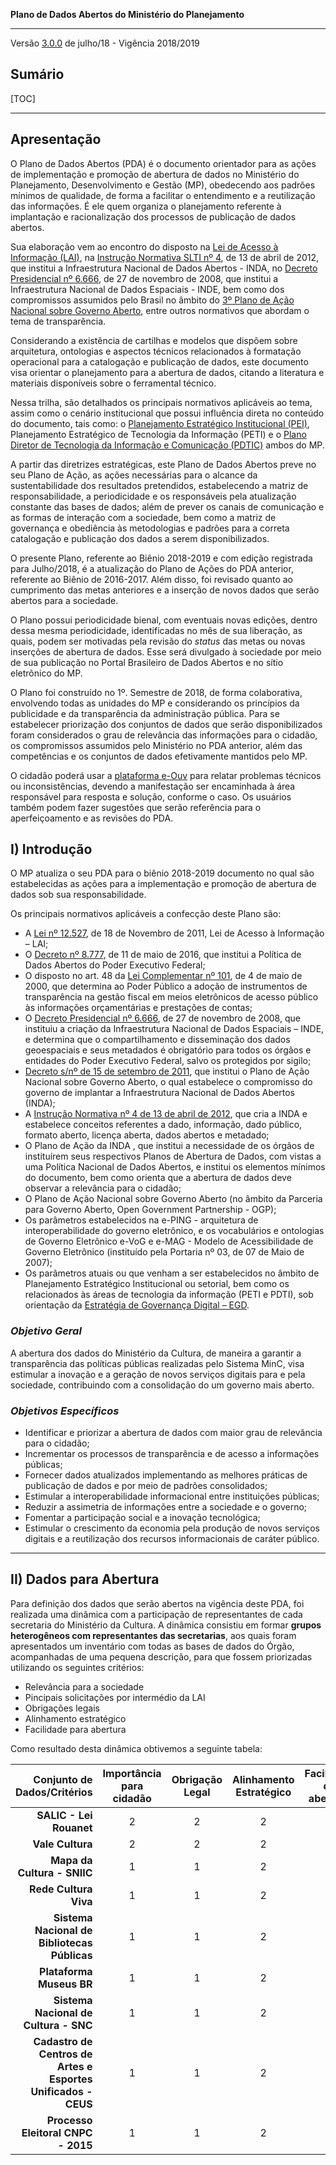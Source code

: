 **Plano de Dados Abertos do Ministério do Planejamento**

----------

Versão [3.0.0](https://github.com/planejamentogovbr/PDA-institucional-MP/releases/xxxxxx) de julho/18 - Vigência 2018/2019


## **Sumário**

[TOC]


----------

## **Apresentação**
O Plano de Dados Abertos (PDA) é o documento orientador para as ações de implementação e promoção de abertura de dados no Ministério do Planejamento, Desenvolvimento e Gestão (MP), obedecendo aos padrões mínimos de qualidade, de forma a facilitar o entendimento e a reutilização das informações. É ele quem organiza o planejamento referente à implantação e racionalização dos processos de publicação de dados abertos.

Sua elaboração vem ao encontro do disposto na [Lei de Acesso à Informação (LAI)](http://www.planalto.gov.br/ccivil_03/_ato2011-2014/2011/lei/l12527.htm), na [Instrução Normativa SLTI nº 4](http://dados.gov.br/paginas/instrucao-normativa-da-inda), de 13 de abril de 2012, que institui a Infraestrutura Nacional de Dados Abertos - INDA, no [Decreto Presidencial nº 6.666](http://www.planalto.gov.br/ccivil_03/_Ato2007-2010/2008/Decreto/D6666.htm), de 27 de novembro de 2008, que institui a Infraestrutura Nacio­nal de Dados Espaciais - INDE, bem como dos compromissos assumidos pelo Brasil no âmbito do [3º Plano de Ação Nacional sobre Governo Aberto](http://www.governoaberto.cgu.gov.br/no-brasil/planos-de-acao-1), entre outros normativos que abordam o tema de transparência.

Considerando a existência de cartilhas e modelos que dispõem sobre arquitetura, ontologias e aspectos técnicos relacionados à formatação operacional para a catalogação e publicação de dados, este documento visa orientar o planejamento para a abertura de dados, citando a literatura e materiais disponí­veis sobre o ferramental técnico.

Nessa trilha, são detalhados os principais normativos aplicáveis ao tema, assim como o cenário institucional que possui influência direta no conteúdo do documento, tais como: o [Planejamento Estratégico Institucional (PEI)](http://www.planejamento.gov.br/acesso-a-informacao/institucional/o-ministerio/planejamento-estrategico), Planejamento Estratégico de Tecnologia da Informação (PETI) e o [Plano Diretor de Tecnologia da Informação e Comunicação (PDTIC)](http://www.planejamento.gov.br/assuntos/secretaria-executiva/dti/sobre-o-pdti) ambos do MP.

A partir das diretrizes estratégicas, este Plano de Dados Abertos preve no seu Plano de Ação, as ações necessárias para o alcance da sustentabilidade dos resultados pretendidos, estabelecendo a matriz de responsabilidade, a periodicidade e os responsáveis pela atualização constante das bases de dados; além de prever os canais de comunicação e as formas de interação com a sociedade, bem como a matriz de governança e obediência às metodologias e padrões para a correta catalogação e publicação dos dados a serem disponibilizados.

O presente Plano, referente ao Biênio 2018-2019 e com edição registrada para Julho/2018, é a atualização do Plano de Ações do PDA anterior, referente ao Biênio de 2016-2017. Além disso, foi revisado quanto ao cumprimento das metas anteriores e a inserção de novos dados que serão abertos para a sociedade.

O Plano possui periodicidade bienal, com eventuais novas edições, dentro dessa mesma periodicidade, identificadas no mês de sua liberação, as quais, podem ser motivadas pela revisão do _status_ das metas ou novas inserções de abertura de dados. Esse será divulgado à sociedade por meio de sua publicação no Portal Brasileiro de Dados Abertos e no sítio eletrônico do MP.

O Plano foi construído no 1º. Semestre de 2018, de forma colaborativa, envolvendo todas as unidades do MP e considerando os princípios da publicidade e da transparência da administração pública. Para se estabelecer priorização dos conjuntos de dados que serão disponibilizados foram considerados o grau de relevância das informações para o cidadão, os compromissos assumidos pelo Ministério no PDA anterior, além das competências e os conjuntos de dados efetivamente mantidos pelo MP.

O cidadão poderá usar a [plataforma e-Ouv](_https://sistema.ouvidorias.gov.br/publico/Manifestacao/RegistrarManifestacao.aspx_) para relatar problemas técnicos ou inconsistên­cias, devendo a manifestação ser encaminhada à área responsável para resposta e solução, conforme o caso. Os usuários também podem fazer sugestões que serão referência para o aperfeiçoamento e as revisões do PDA.

## **I) Introdução**

O MP atualiza o seu PDA para o biênio 2018-2019 documento no qual são estabelecidas as ações para a implementação e promoção de abertura de dados sob sua responsabilidade.

Os principais normativos aplicáveis a confecção deste Plano são:

- A [Lei nº 12.527](http://www.planalto.gov.br/ccivil_03/_ato2011-2014/2011/lei/l12527.htm), de 18 de Novembro de 2011, Lei de Acesso à Informação – LAI;
- O [Decreto nº 8.777,](http://www.planalto.gov.br/ccivil_03/_ato2015-2018/2016/decreto/D8777.htm) de 11 de maio de 2016, que institui a Política de Dados Abertos do Poder Executivo Federal;
- O disposto no art. 48 da [Lei Complementar nº 101](http://www.planalto.gov.br/ccivil_03/leis/LCP/Lcp101.htm), de 4 de maio de 2000, que determina ao Poder Público a adoção de instrumentos de transparência na gestão fiscal  em meios eletrônicos de acesso público às informações orçamentárias e prestações de contas;
- O [Decreto Presidencial nº 6.666](http://www.planalto.gov.br/ccivil_03/_Ato2007-2010/2008/Decreto/D6666.htm), de 27 de novembro de 2008, que instituiu a criação da Infraestrutura Nacional de Dados Espaciais – INDE, e determina que o compartilhamento e disseminação dos dados geoespaciais e seus metadados é obrigatório para todos os órgãos e entidades do Poder Executivo Federal, salvo os protegidos por sigilo;
- [Decreto s/nº de 15 de setembro de 2011](http://www.planalto.gov.br/ccivil_03/_ato2011-2014/2011/dsn/dsn13117.htm), que institui o Plano de Ação Nacional sobre Governo Aberto, o qual estabelece o compromisso do governo de implantar a Infraestrutura Nacional de Dados Abertos (INDA);
- A [Instrução Normativa nº 4 de 13 de abril de 2012](http://dados.gov.br/paginas/instrucao-normativa-da-inda), que cria a INDA e estabelece conceitos referentes a dado, informação, dado público, formato aberto, licença aberta, dados abertos e metadado;
- O Plano de Ação da INDA , que institui a necessidade de os órgãos de instituírem seus respectivos Planos de Abertura de Dados, com vistas a uma Política Nacional de Dados Abertos, e institui os elementos mínimos do documento, bem como orienta que a abertura de dados deve observar a relevância para o cidadão;
- O Plano de Ação Nacional sobre Governo Aberto (no âmbito da Parceria para Governo Aberto, Open Government Partnership - OGP);
- Os parâmetros estabelecidos na e-PING - arquitetura de interoperabilidade do governo eletrônico, e os vocabulários e ontologias de Governo Eletrônico e-VoG e e-MAG - Modelo de Acessibilidade de Governo Eletrônico (instituído pela Portaria nº 03, de 07 de Maio de 2007);
- Os parâmetros atuais ou que venham a ser estabelecidos no âmbito de Planejamento Estratégico Institucional ou setorial, bem como os relacionados às áreas de tecnologia da informação (PETI e PDTI), sob orientação da [Estratégia de Governança Digital – EGD](https://www.governoeletronico.gov.br/egd/estrategia-de-governanca-digital).

### *Objetivo Geral*

A abertura dos dados do Ministério da Cultura, de maneira a garantir a transparência das políticas públicas realizadas pelo Sistema MinC, visa estimular a inovação e a geração de novos serviços digitais para e pela sociedade, contribuindo com a consolidação do um governo mais aberto.

### *Objetivos Específicos*

 - Identificar e priorizar a abertura de dados com maior grau de relevância para o cidadão;
 - Incrementar os processos de transparência e de acesso a informações públicas;
 - Fornecer dados atualizados implementando as melhores práticas de publicação de dados e por meio de padrões consolidados;
 - Estimular a interoperabilidade informacional entre instituições públicas;
 - Reduzir a assimetria de informações entre a sociedade e o governo;
 - Fomentar a participação social e a inovação tecnológica;
 - Estimular o crescimento da economia pela produção de novos serviços digitais e a reutilização dos recursos informacionais de caráter público.
 
 ----------

## **II) Dados para Abertura**

Para definição dos dados que serão abertos na vigência deste PDA, foi realizada uma dinâmica com a participação de representantes de cada secretaria do Ministério da Cultura. A dinâmica consistiu em formar **grupos heterogêneos com representantes das secretarias**, aos quais foram apresentados um inventário com todas as bases de dados do Órgão, acompanhadas de uma pequena descrição, para que fossem priorizadas utilizando os seguintes critérios:

- Relevância para a sociedade
- Pincipais solicitações por intermédio da LAI
- Obrigações legais
- Alinhamento estratégico
- Facilidade para abertura

Como resultado desta dinâmica obtivemos a seguinte tabela:

| Conjunto de Dados/Critérios | Importância para cidadão  | Obrigação Legal | Alinhamento  Estratégico | Facilidade de abertura | Total |
|--:|:--:|:--:|:--:|:--:|:--:|
| **SALIC - Lei Rouanet** | 2 | 2 | 2 | 1 | **7** |
| **Vale Cultura** | 2 | 2 | 2 | 1 | **7** |
| **Mapa da Cultura - SNIIC** | 1 | 1 | 2 | 2 | **6** |
| **Rede Cultura Viva** | 1 | 1 | 2 | 2 | **6** |
| **Sistema Nacional de Bibliotecas Públicas** | 1 | 1 | 2 | 2 | **6** |
| **Plataforma Museus BR** | 1 | 1 | 2 | 2 | **6** |
| **Sistema Nacional de Cultura - SNC** | 1 | 1 | 2 | 2 | **6** |
| **Cadastro de Centros de Artes e Esportes Unificados - CEUS** | 1 | 1 | 2 | 1 | **5** |
| **Processo Eleitoral CNPC - 2015** | 1 | 1 | 2 | 1 | **5** |

<!--stackedit_data:
eyJoaXN0b3J5IjpbMTc3NDQyMDE1LDMwNjAwNzQ1NywxNjA1NT
Y2NDQxLC0xODA5NjAxNDAxLC02NzM2NDMyNDgsNjg2MDU2NjY4
XX0=
-->